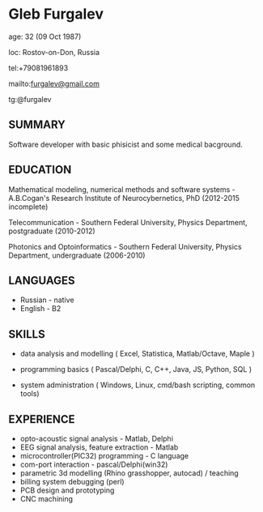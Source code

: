 # Gleb Furgalev 

age: 32 (09 Oct 1987)

loc: Rostov-on-Don, Russia

tel:+79081961893

mailto:furgalev@gmail.com

tg:@furgalev


## SUMMARY

Software developer with basic phisicist and some medical bacground.


## EDUCATION

Mathematical modeling, numerical methods and software systems - A.B.Cogan's Research Institute of Neurocybernetics, PhD (2012-2015 incomplete)

Telecommunication - Southern Federal University, Physics Department, postgraduate (2010-2012) 

Photonics and Optoinformatics - Southern Federal University, Physics Department, undergraduate (2006-2010) 


## LANGUAGES

 - Russian - native
 - English - B2


## SKILLS

 - data analysis and modelling
    ( Excel, Statistica, Matlab/Octave, Maple )

 - programming basics
    ( Pascal/Delphi, C, C++, Java, JS, Python, SQL )

 - system administration
    ( Windows, Linux, cmd/bash scripting, common tools)


## EXPERIENCE

 - opto-acoustic signal analysis - Matlab, Delphi
 - EEG signal analysis, feature extraction - Matlab
 - microcontroller(PIC32) programming - C language
 - com-port interaction - pascal/Delphi(win32)
 - parametric 3d modelling (Rhino grasshopper, autocad) / teaching
 - billing system debugging (perl)
 - PCB design and prototyping
 - CNC machining
